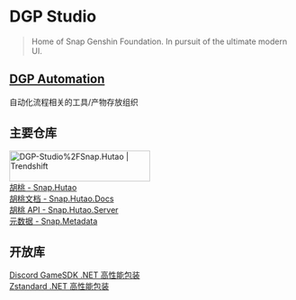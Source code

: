 # DGP Studio
> Home of Snap Genshin Foundation. In pursuit of the ultimate modern UI.

## [DGP Automation](https://github.com/DGP-Automation)

自动化流程相关的工具/产物存放组织

## 主要仓库

<a href="https://trendshift.io/repositories/2009" target="_blank"><img src="https://trendshift.io/api/badge/repositories/2009" alt="DGP-Studio%2FSnap.Hutao | Trendshift" style="width: 250px; height: 55px;" width="250" height="55"/></a>  
[胡桃 - Snap.Hutao](https://github.com/DGP-Studio/Snap.Hutao)  
[胡桃文档 - Snap.Hutao.Docs](https://github.com/DGP-Studio/Snap.Hutao.Docs)  
[胡桃 API - Snap.Hutao.Server](https://github.com/DGP-Studio/Snap.Hutao.Server)  
[元数据 - Snap.Metadata](https://github.com/DGP-Studio/Snap.Metadata)

## 开放库
[Discord GameSDK .NET 高性能包装](https://github.com/DGP-Studio/Snap.Discord.GameSDK)  
[Zstandard .NET 高性能包装](https://github.com/DGP-Studio/Snap.ZStandard)  

